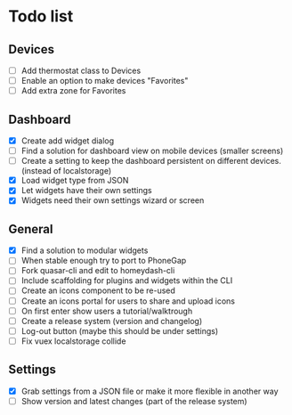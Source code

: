 # Todo list

## Devices

- [ ] Add thermostat class to Devices
- [ ] Enable an option to make devices "Favorites"
- [ ] Add extra zone for Favorites

## Dashboard

- [x] Create add widget dialog
- [ ] Find a solution for dashboard view on mobile devices (smaller screens)
- [ ] Create a setting to keep the dashboard persistent on different devices. (instead of localstorage)
- [x] Load widget type from JSON
- [x] Let widgets have their own settings
- [x] Widgets need their own settings wizard or screen

## General

- [x] Find a solution to modular widgets
- [ ] When stable enough try to port to PhoneGap
- [ ] Fork quasar-cli and edit to homeydash-cli
- [ ] Include scaffolding for plugins and widgets within the CLI
- [ ] Create an icons component to be re-used
- [ ] Create an icons portal for users to share and upload icons
- [ ] On first enter show users a tutorial/walktrough
- [ ] Create a release system (version and changelog)
- [ ] Log-out button (maybe this should be under settings)
- [ ] Fix vuex localstorage collide

## Settings

- [x] Grab settings from a JSON file or make it more flexible in another way
- [ ] Show version and latest changes (part of the release system)
